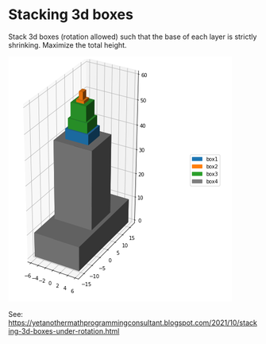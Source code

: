 

# Stacking 3d boxes

Stack 3d boxes (rotation allowed) such that the base of each layer is strictly shrinking.
Maximize the total height.

![](image.png)

See:
https://yetanothermathprogrammingconsultant.blogspot.com/2021/10/stacking-3d-boxes-under-rotation.html

